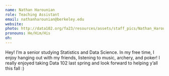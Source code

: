 ```yaml
---
name: Nathan Harounian
role: Teaching Assistant
email: nathanharounian@berkeley.edu
website: 
photo: http://data102.org/fa23/resources/assets/staff_pics/Nathan_Harounian.jpg
pronouns: He/Him/His
oh: 
---
```

Hey! I’m a senior studying Statistics and Data Science. In my free time, I enjoy hanging out with my friends, listening to music, archery, and poker! I really enjoyed taking Data 102 last spring and look forward to helping y’all this fall :)
